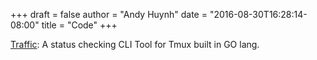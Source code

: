 +++
draft = false
author = "Andy Huynh"
date = "2016-08-30T16:28:14-08:00"
title = "Code"
+++

[Traffic](https://github.com/andy4thehuynh/traffic): A status checking CLI Tool for Tmux built in GO lang. 
